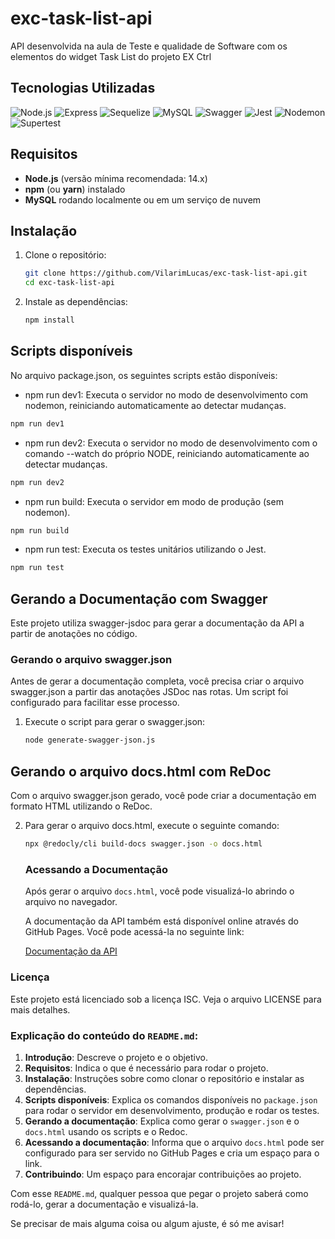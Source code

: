 # exc-task-list-api   

API desenvolvida na aula de Teste e qualidade de Software com os elementos do widget Task List do projeto EX Ctrl 


## Tecnologias Utilizadas

![Node.js](https://img.shields.io/badge/Node.js-43853D?style=for-the-badge&logo=node.js&logoColor=white)
![Express](https://img.shields.io/badge/Express-000000?style=for-the-badge&logo=express&logoColor=white)
![Sequelize](https://img.shields.io/badge/sequelize-323330?style=for-the-badge&logo=sequelize&logoColor=blue)
![MySQL](https://img.shields.io/badge/MySQL-4479A1?style=for-the-badge&logo=mysql&logoColor=white)
![Swagger](https://img.shields.io/badge/Swagger-85EA2D?style=for-the-badge&logo=swagger&logoColor=black)
![Jest](https://img.shields.io/badge/Jest-C21325?style=for-the-badge&logo=jest&logoColor=white)
![Nodemon](https://img.shields.io/badge/Nodemon-76D04B?style=for-the-badge&logo=nodemon&logoColor=white)
![Supertest](https://img.shields.io/badge/Supertest-000000?style=for-the-badge)

## Requisitos

- **Node.js** (versão mínima recomendada: 14.x)
- **npm** (ou **yarn**) instalado
- **MySQL** rodando localmente ou em um serviço de nuvem

## Instalação

1. Clone o repositório:

   ```bash
   git clone https://github.com/VilarimLucas/exc-task-list-api.git
   cd exc-task-list-api
   ```

2. Instale as dependências: 

   ```bash
   npm install
   ```

## Scripts disponíveis

No arquivo package.json, os seguintes scripts estão disponíveis:

- npm run dev1: Executa o servidor no modo de desenvolvimento com nodemon, reiniciando automaticamente ao detectar mudanças.

```bash
npm run dev1
```

- npm run dev2: Executa o servidor no modo de desenvolvimento com o comando --watch do próprio NODE, reiniciando automaticamente ao detectar mudanças.

```bash
npm run dev2
```

- npm run build: Executa o servidor em modo de produção (sem nodemon).

```bash
npm run build
```

- npm run test: Executa os testes unitários utilizando o Jest.

```bash
npm run test
```

## Gerando a Documentação com Swagger

Este projeto utiliza swagger-jsdoc para gerar a documentação da API a partir de anotações no código.

### Gerando o arquivo swagger.json

Antes de gerar a documentação completa, você precisa criar o arquivo swagger.json a partir das anotações JSDoc nas rotas. Um script foi configurado para facilitar esse processo.

1. Execute o script para gerar o swagger.json:

   ```bash
   node generate-swagger-json.js
   ```

## Gerando o arquivo docs.html com ReDoc
Com o arquivo swagger.json gerado, você pode criar a documentação em formato HTML utilizando o ReDoc.

2. Para gerar o arquivo docs.html, execute o seguinte comando:

   ```bash
   npx @redocly/cli build-docs swagger.json -o docs.html
   ```

   ### Acessando a Documentação

   Após gerar o arquivo `docs.html`, você pode visualizá-lo abrindo o arquivo no navegador.
   
   A documentação da API também está disponível online através do GitHub Pages. Você pode acessá-la no seguinte link:
   
   [Documentação da API](https://vilarimlucas.github.io/exc-task-list-api/docs.html)
   
### Licença

Este projeto está licenciado sob a licença ISC. Veja o arquivo LICENSE para mais detalhes.


### Explicação do conteúdo do `README.md`:

1. **Introdução**: Descreve o projeto e o objetivo.
2. **Requisitos**: Indica o que é necessário para rodar o projeto.
3. **Instalação**: Instruções sobre como clonar o repositório e instalar as dependências.
4. **Scripts disponíveis**: Explica os comandos disponíveis no `package.json` para rodar o servidor em desenvolvimento, produção e rodar os testes.
5. **Gerando a documentação**: Explica como gerar o `swagger.json` e o `docs.html` usando os scripts e o Redoc.
6. **Acessando a documentação**: Informa que o arquivo `docs.html` pode ser configurado para ser servido no GitHub Pages e cria um espaço para o link.
7. **Contribuindo**: Um espaço para encorajar contribuições ao projeto.

Com esse `README.md`, qualquer pessoa que pegar o projeto saberá como rodá-lo, gerar a documentação e visualizá-la.

Se precisar de mais alguma coisa ou algum ajuste, é só me avisar!
